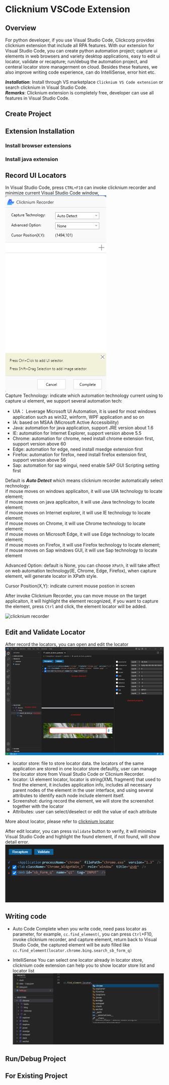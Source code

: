 # Clicknium VSCode Extension
## Overview
For python developer, if you use Visual Studio Code, Clickcorp provides clicknium extension that include all RPA features. 
With our extension for Visual Studio Code, you can create python automation project; capture ui elements in web browsers 
and variety desktop applications, easy to edit ui locator, validate or recapture; run/debug the automation project, and 
centeral locator store managerment on cloud. Besides these features, we also improve writing code experience, 
can do IntelliSense, error hint etc.

***Installation​***: Install through VS marketplace `Clicknium VS Code extension` or search clicknium in Visual Studio Code.  
***Remarks***: Clicknium extension is completely free, developer can use all features in Visual Studio Code.

## Create Project

## Extension Installation
### Install browser extensions

### Install java extension

## Record UI Locators
In Visual Studio Code, press `CTRL+F10` can invoke clicknium recorder and minimize current Visual Studio Code window,  
![clicknium recorder](../img/recorder_main.png)  
Capture Technology: indicate which automation technology current using to capture ui element, we support several automation tech:
- UIA： Leverage Microsoft UI Automation, it is used for most windows application such as win32, winform, WPF application and so on
- IA: based on MSAA (Microsoft Active Accessibility)
- Java: automation for java application, support JRE version about 1.6
- IE: automation for Internet Explorer, support version above 5.5 
- Chrome: automation for chrome, need install chrome extension first, support version above 60
- Edge: automation for edge, need install msedge extension first
- Firefox: automation for firefox, need install firefox extension first, support version above 56
- Sap: automation for sap wingui, need enable SAP GUI Scripting setting first 
  
Default is ***Auto Detect*** which means clicknium recorder automatically select rechnology:  
if mouse moves on windows applicaiton, it will use UIA technology to locate element;   
if mouse moves on java applicaiton, it will use Java technology to locate element;   
if mouse moves on Internet explorer, it will use IE technology to locate element;   
if mouse moves on Chrome, it will use Chrome technology to locate element;   
if mouse moves on Microsoft Edge, it will use Edge technology to locate element;   
if mouse moves on Firefox, it will use Firefox technology to locate element;   
if mouse moves on Sap windows GUI, it will use Sap technology to locate element

Advanced Option: default is None, you can choose `XPath`, it will take affect on web automation technology(IE, Chrome, Edge, Firefox), 
when capture element, will generate locator in XPath style.

Cursor Position(X,Y): indicate current mouse postion in screen

After invoke Clicknium Recorder, you can move mouse on the target applicaiton, it will highlight the element recognized, 
if you want to capture the element, press `Ctrl` and click, the element locator will be added.

![clicknium recorder](../img/record1.gif) 

## Edit and Validate Locator
After record the locators, you can open and edit the locator  
![clicknium vscode](../img/main.png) 

- locator store: file to store locator data. the locators of the same application are stored in one locator store defaultly, user can manage the locator store from Visual Studio Code or Clicnium Recorder.
- locator: Ui element locator, locator is string(XML fragment) that used to find the element, it includes application info, includes all necessary parent nodes of the element in the user interface, and using several attributes to identify each node include element itself.
- Screenshot: during record the element, we will store the screenshot together with the locator
- Attributes: user can select/deselect or edit the value of each attribute

More about locator, please refer to [clicknium locator](./doc/automation/locator.md)

After edit locator, you can press `Validate` button to verify, it will minimize Visual Studio Code and highlight the found element, if not found, will show detail error.
![validate error](../img/validate_err.png)

## Writing code
- Auto Code Complete
when you write code, need pass locator as parameter, for example, `cc.find_element(`, you can press `Ctrl`+F10, invoke clicknium recorder, and capture element, return back to Visual Studio Code, the captured element will be auto filled like `cc.find_element(locator.chrome.bing.search_sb_form_q)`

- IntelliSense
You can select one locator already in locator store, clicknium code extension can help you to show locator store list and locator list  
![intellisense](../img/intelliSense.png)

## Run/Debug Project

## For Existing Project